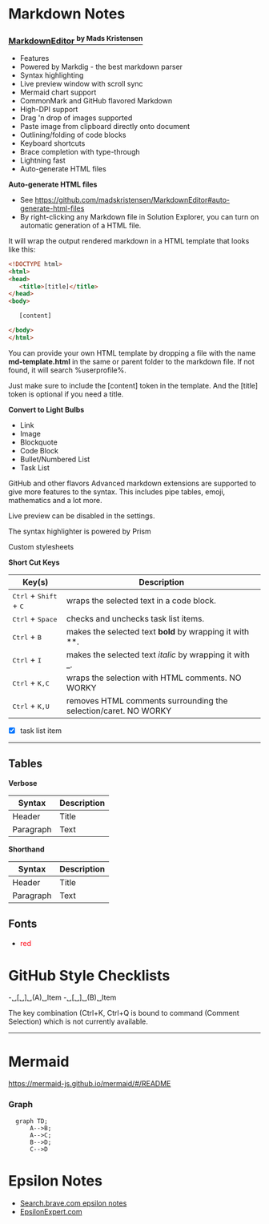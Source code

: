 ﻿# Markdown Notes


### [MarkdownEditor <sup> by Mads Kristensen</sup>](https://github.com/madskristensen/MarkdownEditor)
- Features
- Powered by Markdig - the best markdown parser
- Syntax highlighting
- Live preview window with scroll sync
- Mermaid chart support
- CommonMark and GitHub flavored Markdown
- High-DPI support
- Drag 'n drop of images supported
- Paste image from clipboard directly onto document
- Outlining/folding of code blocks
- Keyboard shortcuts
- Brace completion with type-through
- Lightning fast
- Auto-generate HTML files

**Auto-generate HTML files**
- See https://github.com/madskristensen/MarkdownEditor#auto-generate-html-files
- By right-clicking any Markdown file in Solution Explorer, you can turn on automatic generation of a HTML file.

It will wrap the output rendered markdown in a HTML template that looks like this:

 ```html
<!DOCTYPE html>
<html>
<head>
    <title>[title]</title>
</head>
<body>

    [content]

</body>
</html>
```

You can provide your own HTML template by dropping a file with the name **md-template.html** in the same or parent folder to the markdown file. If not found, it will search %userprofile%.

Just make sure to include the [content] token in the template. And the [title] token is optional if you need a title.




**Convert to Light Bulbs**
- Link
- Image
- Blockquote
- Code Block
- Bullet/Numbered List
- Task List

GitHub and other flavors
Advanced markdown extensions are supported to give more features to the syntax. 
This includes pipe tables, emoji, mathematics and a lot more.

Live preview can be disabled in the settings.

The syntax highlighter is powered by Prism

Custom stylesheets


**Short Cut Keys**

 Key(s)      | Description 
 ----------- | ----------- 
 <kbd>Ctrl</kbd> + <kbd>Shift</kbd> + <kbd>C</kbd> | wraps the selected text in a code block.       
 <kbd>Ctrl</kbd> + <kbd>Space</kbd> | checks and unchecks task list items.
 <kbd>Ctrl</kbd> + <kbd>B</kbd> | makes the selected text **bold** by wrapping it with **.
 <kbd>Ctrl</kbd> + <kbd>I</kbd> | makes the selected text *italic* by wrapping it with _.
 <kbd>Ctrl</kbd> + <kbd>K,C</kbd> | wraps the selection with HTML comments. NO WORKY
 <kbd>Ctrl</kbd> + <kbd>K,U</kbd> | removes HTML comments surrounding the selection/caret. NO WORKY


- [x] task list item

---

## Tables

**Verbose**

| Syntax      | Description |
| ----------- | ----------- |
| Header      | Title       |
| Paragraph   | Text        |

**Shorthand**

 Syntax      | Description |
 ----------- | ----------- 
 Header      | Title       
 Paragraph   | Text        


 ## Fonts
- <font color="#FF0010">red</font>


# GitHub Style Checklists

-␣[␣]␣(A)␣Item
-␣[␣]␣(B)␣Item


The key combination (Ctrl+K, Ctrl+Q is bound to command (Comment Selection) which is not currently available.

---
# Mermaid

https://mermaid-js.github.io/mermaid/#/README

### Graph
```mermaid
  graph TD;
      A-->B;
      A-->C;
      B-->D;
      C-->D
```

# Epsilon Notes
- [Search.brave.com epsilon notes](http://example.com)
- [EpsilonExpert.com](http://epsilonexpert.com/e/news/version_2_27.php)